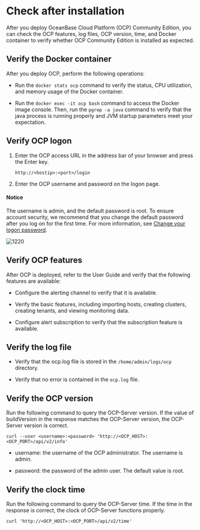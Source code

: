 Check after installation
=============================================

After you deploy OceanBase Cloud Platform (OCP) Community Edition, you can check the OCP features, log files, OCP version, time, and Docker container to verify whether OCP Community Edition is installed as expected.

Verify the Docker container
------------------------------------------------

After you deploy OCP, perform the following operations:

* Run the `docker stats ocp` command to verify the status, CPU utilization, and memory usage of the Docker container.



* Run the `docker exec -it ocp bash` command to access the Docker image console. Then, run the `pgrep -a java` command to verify that the java process is running properly and JVM startup parameters meet your expectation.






Verify OCP logon
-------------------------------------

1. Enter the OCP access URL in the address bar of your browser and press the Enter key.

   ```shell
   http://<hostip>:<port>/login
   ```



2. Enter the OCP username and password on the logon page.

  <main id="notice" type='notice'>
    <h4>Notice</h4>
    <p>The username is admin, and the default password is root. To ensure account security, we recommend that you change the default password after you log on for the first time. For more information, see <a href="../300.ob-cloud-platform/300.userguide-features/800.user-center/200.change-the-logon-password.md">Change your logon password</a>.</p>
  </main>

   ![1220](https://help-static-aliyun-doc.aliyuncs.com/assets/img/en-US/3470664561/p371882.png)





Verify OCP features
----------------------------------------

After OCP is deployed, refer to the User Guide and verify that the following features are available:

* Configure the alerting channel to verify that it is available.



* Verify the basic features, including importing hosts, creating clusters, creating tenants, and viewing monitoring data.



* Configure alert subscription to verify that the subscription feature is available.






Verify the log file
----------------------------------------

* Verify that the ocp.log file is stored in the `/home/admin/logs/ocp` directory.



* Verify that no error is contained in the `ocp.log` file.






Verify the OCP version
-------------------------------------------

Run the following command to query the OCP-Server version. If the value of buildVersion in the response matches the OCP-Server version, the OCP-Server version is correct.

```shell
curl --user <username>:<password> 'http://<OCP_HOST>:<OCP_PORT>/api/v2/info'
```



* username: the username of the OCP administrator. The username is admin.



* password: the password of the admin user. The default value is root.






Verify the clock time
------------------------------------------

Run the following command to query the OCP-Server time. If the time in the response is correct, the clock of OCP-Server functions properly.

```shell
curl 'http://<OCP_HOST>:<OCP_PORT>/api/v2/time'
```
